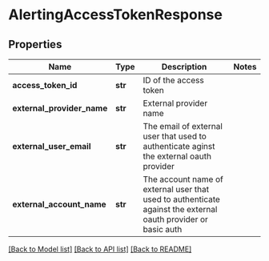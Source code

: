 # AlertingAccessTokenResponse

## Properties
Name | Type | Description | Notes
------------ | ------------- | ------------- | -------------
**access_token_id** | **str** | ID of the access token | 
**external_provider_name** | **str** | External provider name | 
**external_user_email** | **str** | The email of external user that used to authenticate aginst the external oauth provider | 
**external_account_name** | **str** | The account name of external user that used to authenticate against the external oauth provider or basic auth | 

[[Back to Model list]](../README.md#documentation-for-models) [[Back to API list]](../README.md#documentation-for-api-endpoints) [[Back to README]](../README.md)

